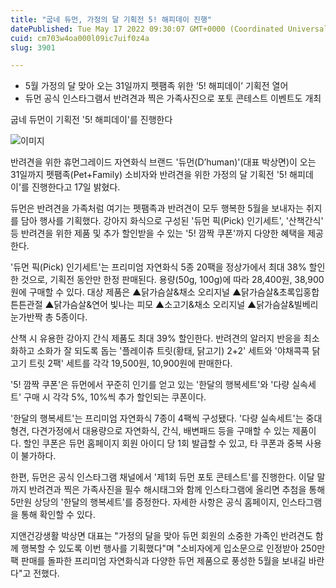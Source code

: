 ```yaml
---
title: "굽네 듀먼, 가정의 달 기획전 5! 해피데이 진행"
datePublished: Tue May 17 2022 09:30:07 GMT+0000 (Coordinated Universal Time)
cuid: cm703w4oa000l09ic7uif0z4a
slug: 3901

---
```



- 5월 가정의 달 맞아 오는 31일까지 펫팸족 위한 ’5! 해피데이’ 기획전 열어
- 듀먼 공식 인스타그램서 반려견과 찍은 가족사진으로 포토 콘테스트 이벤트도 개최

굽네 듀먼이 기획전 '5! 해피데이'를 진행한다

![이미지](https://cdn.hashnode.com/res/hashnode/image/upload/v1739255623318/780d116a-cb09-4d57-8ffa-3a0513ae65e1.jpeg)

반려견을 위한 휴먼그레이드 자연화식 브랜드 '듀먼(D’human)'(대표 박상면)이 오는 31일까지 펫팸족(Pet+Family) 소비자와 반려견을 위한 가정의 달 기획전 '5! 해피데이'를 진행한다고 17일 밝혔다.

듀먼은 반려견을 가족처럼 여기는 펫팸족과 반려견이 모두 행복한 5월을 보내자는 취지를 담아 행사를 기획했다. 강아지 화식으로 구성된 '듀먼 픽(Pick) 인기세트', '산책간식' 등 반려견을 위한 제품 및 추가 할인받을 수 있는 '5! 깜짝 쿠폰'까지 다양한 혜택을 제공한다.

'듀먼 픽(Pick) 인기세트'는 프리미엄 자연화식 5종 20팩을 정상가에서 최대 38% 할인한 것으로, 기획전 동안만 한정 판매된다. 용량(50g, 100g)에 따라 28,400원, 38,900원에 구매할 수 있다. 대상 제품은 ▲닭가슴살&채소 오리지널 ▲닭가슴살&초록입홍합 튼튼관절 ▲닭가슴살&연어 빛나는 피모 ▲소고기&채소 오리지널 ▲닭가슴살&빌베리 눈가반짝 총 5종이다.

산책 시 유용한 강아지 간식 제품도 최대 39% 할인한다. 반려견의 알러지 반응을 최소화하고 소화가 잘 되도록 돕는 '플레이츄 트릿(황태, 닭고기) 2+2' 세트와 '야채콕콕 닭고기 트릿 2팩' 세트를 각각 19,500원, 10,900원에 판매한다.

'5! 깜짝 쿠폰'은 듀먼에서 꾸준히 인기를 얻고 있는 '한달의 행복세트'와 '다량 실속세트' 구매 시 각각 5%, 10%씩 추가 할인되는 쿠폰이다.

'한달의 행복세트'는 프리미엄 자연화식 7종이 4팩씩 구성됐다. '다량 실속세트'는 중대형견, 다견가정에서 대용량으로 자연화식, 간식, 배변패드 등을 구매할 수 있는 제품이다. 할인 쿠폰은 듀먼 홈페이지 회원 아이디 당 1회 발급할 수 있고, 타 쿠폰과 중복 사용이 불가하다.

한편, 듀먼은 공식 인스타그램 채널에서 '제1회 듀먼 포토 콘테스트'를 진행한다. 이달 말까지 반려견과 찍은 가족사진을 필수 해시태그와 함께 인스타그램에 올리면 추첨을 통해 5만원 상당의 '한달의 행복세트'를 증정한다. 자세한 사항은 공식 홈페이지, 인스타그램을 통해 확인할 수 있다.

지앤건강생활 박상면 대표는 "가정의 달을 맞아 듀먼 회원의 소중한 가족인 반려견도 함께 행복할 수 있도록 이번 행사를 기획했다"며 "소비자에게 입소문으로 인정받아 250만 팩 판매를 돌파한 프리미엄 자연화식과 다양한 듀먼 제품으로 풍성한 5월을 보내길 바란다"고 전했다.